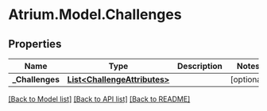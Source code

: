 # Atrium.Model.Challenges
## Properties

Name | Type | Description | Notes
------------ | ------------- | ------------- | -------------
**_Challenges** | [**List&lt;ChallengeAttributes&gt;**](ChallengeAttributes.md) |  | [optional] 

[[Back to Model list]](../README.md#documentation-for-models) [[Back to API list]](../README.md#documentation-for-api-endpoints) [[Back to README]](../README.md)

